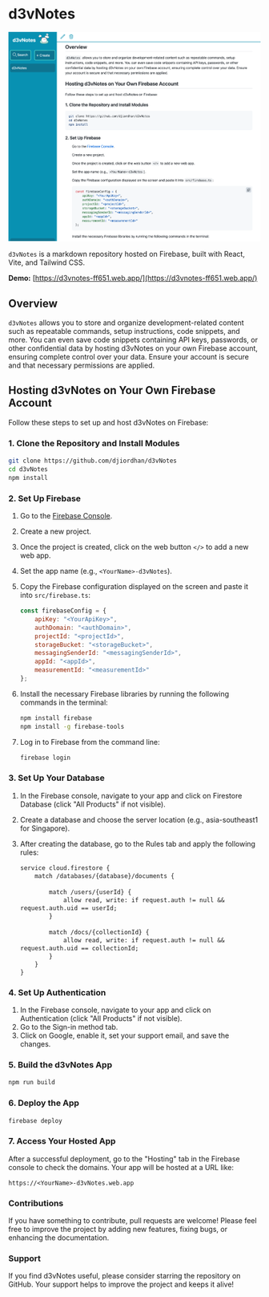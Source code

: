 
# d3vNotes

![d3vNotes_demo](https://github.com/djiordhan/d3vNotes/blob/main/demo/demo.png)

`d3vNotes` is a markdown repository hosted on Firebase, built with React, Vite, and Tailwind CSS.

**Demo:** [https://d3vnotes-ff651.web.app/](https://d3vnotes-ff651.web.app/)

## Overview

`d3vNotes` allows you to store and organize development-related content such as repeatable commands, setup instructions, code snippets, and more. You can even save code snippets containing API keys, passwords, or other confidential data by hosting d3vNotes on your own Firebase account, ensuring complete control over your data. Ensure your account is secure and that necessary permissions are applied.

## Hosting d3vNotes on Your Own Firebase Account

Follow these steps to set up and host d3vNotes on Firebase:

### 1. Clone the Repository and Install Modules

```bash
git clone https://github.com/djiordhan/d3vNotes
cd d3vNotes
npm install
```

### 2. Set Up Firebase

1. Go to the [Firebase Console](https://console.firebase.google.com/).
2. Create a new project.
3. Once the project is created, click on the web button `</>` to add a new web app.
4. Set the app name (e.g., `<YourName>-d3vNotes`).
5. Copy the Firebase configuration displayed on the screen and paste it into `src/firebase.ts`:

    ```javascript
    const firebaseConfig = {
        apiKey: "<YourApiKey>",
        authDomain: "<authDomain>",
        projectId: "<projectId>",
        storageBucket: "<storageBucket>",
        messagingSenderId: "<messagingSenderId>",
        appId: "<appId>",
        measurementId: "<measurementId>"
    };
    ```

6. Install the necessary Firebase libraries by running the following commands in the terminal:

    ```bash
    npm install firebase
    npm install -g firebase-tools
    ```

7. Log in to Firebase from the command line:

    ```bash
    firebase login
    ```

### 3. Set Up Your Database

1. In the Firebase console, navigate to your app and click on Firestore Database (click "All Products" if not visible).
2. Create a database and choose the server location (e.g., asia-southeast1 for Singapore).
3. After creating the database, go to the Rules tab and apply the following rules:

    ```plaintext
    service cloud.firestore {
        match /databases/{database}/documents {

            match /users/{userId} {
                allow read, write: if request.auth != null && request.auth.uid == userId;
            }

            match /docs/{collectionId} {
                allow read, write: if request.auth != null && request.auth.uid == collectionId;
            }
        }
    }
    ```

### 4. Set Up Authentication

1. In the Firebase console, navigate to your app and click on Authentication (click "All Products" if not visible).
2. Go to the Sign-in method tab.
3. Click on Google, enable it, set your support email, and save the changes.

### 5. Build the d3vNotes App

```bash
npm run build
```

### 6. Deploy the App

```bash
firebase deploy
```

### 7. Access Your Hosted App

After a successful deployment, go to the "Hosting" tab in the Firebase console to check the domains. Your app will be hosted at a URL like:

```plaintext
https://<YourName>-d3vNotes.web.app
```

### Contributions
If you have something to contribute, pull requests are welcome! Please feel free to improve the project by adding new features, fixing bugs, or enhancing the documentation.

### Support
If you find d3vNotes useful, please consider starring the repository on GitHub. Your support helps to improve the project and keeps it alive!
